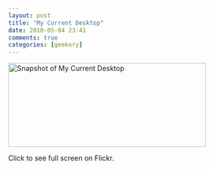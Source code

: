 ```yaml
---
layout: post  
title: "My Current Desktop"  
date: 2010-05-04 23:41  
comments: true  
categories: [geekery]
---
```


<a href="http://www.flickr.com/photos/sheeran/4533614245/"><img src="/images/finder.png" width="400" height="170" alt="Snapshot of My Current Desktop" /></a>

Click to see full screen on Flickr. 